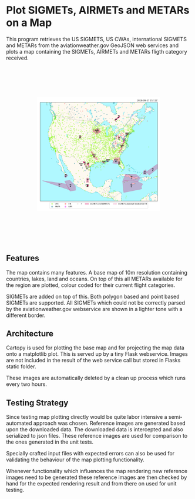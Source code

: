 # Plot SIGMETs, AIRMETs and METARs on a Map
This program retrieves the US SIGMETS, US CWAs, international SIGMETS and  METARs from the 
aviationweather.gov GeoJSON web services and plots a map containing  the SIGMETs, AIRMETs and 
METARs fligth category received.  

<p align="center" style="padding: 6em;">
    <img src="tests/reference/na.png">
</p>

## Features
The map contains many features. A base map of 10m resolution containing countries, lakes, land 
and oceans. On top of this all METARs available for the region are plotted, colour coded for 
their current flight categories. 

SIGMETs are added on top of this. Both polygon based and point based SIGMETs are supported. 
All SIGMETs which could not be correctly parsed by the aviationweather.gov webservice are shown
in a lighter tone with a different border. 

## Architecture
Cartopy is used for plotting the base map and for projecting the map data onto a matplotlib plot. 
This is served up by a tiny Flask webservice. Images are not included in the result of the web service
call but stored in Flasks static folder. 

These images are automatically deleted by a clean up process which runs every two hours. 

## Testing Strategy
Since testing map plotting directly would be quite labor intensive a semi-automated approach was 
chosen. Reference images are generated based upon the downloaded data. The downloaded data is 
intercepted and also serialized to json files. These reference images are used for comparison to the
ones generated in the unit tests. 

Specially crafted input files with expected errors can also be used
for validating the behaviour of the map plotting functionality.  

Whenever functionality which influences the map rendering new reference images need to be generated
these reference images are then checked by hand for the expected rendering result and from there on
used for unit testing. 